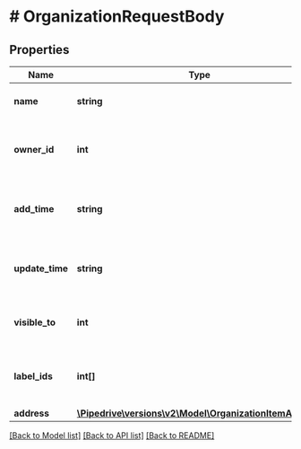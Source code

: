 # # OrganizationRequestBody

## Properties

Name | Type | Description | Notes
------------ | ------------- | ------------- | -------------
**name** | **string** | The name of the organization | [optional]
**owner_id** | **int** | The ID of the user who owns the organization | [optional]
**add_time** | **string** | The creation date and time of the organization | [optional]
**update_time** | **string** | The last updated date and time of the organization | [optional]
**visible_to** | **int** | The visibility of the organization | [optional]
**label_ids** | **int[]** | The IDs of labels assigned to the organization | [optional]
**address** | [**\Pipedrive\versions\v2\Model\OrganizationItemAddress**](OrganizationItemAddress.md) |  | [optional]

[[Back to Model list]](../README.md#documentation-for-models) [[Back to API list]](../README.md#documentation-for-api-endpoints) [[Back to README]](../README.md)
